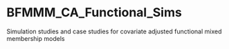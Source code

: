 # BFMMM_CA_Functional_Sims
Simulation studies and case studies for covariate adjusted functional mixed membership models
